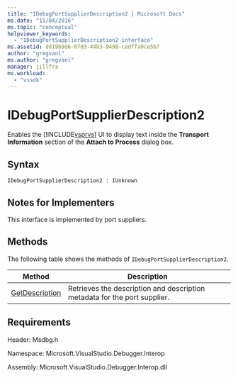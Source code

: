 ```yaml
---
title: "IDebugPortSupplierDescription2 | Microsoft Docs"
ms.date: "11/04/2016"
ms.topic: "conceptual"
helpviewer_keywords:
  - "IDebugPortSupplierDescription2 interface"
ms.assetid: dd19b9d6-0703-44b3-9498-cedffa0ce5b7
author: "gregvanl"
ms.author: "gregvanl"
manager: jillfra
ms.workload:
  - "vssdk"
---
```

# IDebugPortSupplierDescription2
Enables the [!INCLUDE[vsprvs](../../../code-quality/includes/vsprvs_md.md)] UI to display text inside the **Transport Information** section of the **Attach to Process** dialog box.

## Syntax

```
IDebugPortSupplierDescription2 : IUnknown
```

## Notes for Implementers
 This interface is implemented by port suppliers.

## Methods
 The following table shows the methods of `IDebugPortSupplierDescription2`.

|Method|Description|
|------------|-----------------|
|[GetDescription](../../../extensibility/debugger/reference/idebugportsupplierdescription2-getdescription.md)|Retrieves the description and description metadata for the port supplier.|

## Requirements
 Header: Msdbg.h

 Namespace: Microsoft.VisualStudio.Debugger.Interop

 Assembly: Microsoft.VisualStudio.Debugger.Interop.dll